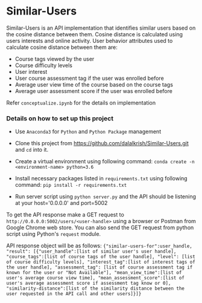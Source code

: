 # Similar-Users

Similar-Users is an API implementation that identifies similar users based on the cosine distance between them. Cosine distance is calculated using users interests and online activity. User behavior attributes used to calculate cosine distance between them are:

  - Course tags viewed by the user
  - Course difficulty levels
  - User interest
  - User course assessment tag if the user was enrolled before
  - Average user view time of the course based on the course tags
  - Average user assessment score if the user was enrolled before

Refer `conceptualize.ipynb` for the details on implementation

### Details on how to set up this project

  - Use `Anaconda3` for `Python` and `Python Package` management

  - Clone this project from https://github.com/dalalkrish/Similar-Users.git and `cd` into it.

  - Create a virtual environment using following command:
    `conda create -n <environment-name> python=3.6`

  - Install necessary packages listed in `requirements.txt` using following command:
    `pip install -r requirements.txt`

  - Run server script using `python server.py` and the API should be listening at your host='0.0.0.0' and port=5002

To get the API response make a GET request to `http://0.0.0.0:5002/users/<user-handle>` using a browser or Postman from Google Chrome web store. You can also send the GET request from python script using Python's `request` module.

API response object will be as follows:
`{"similar-users-for":user_handle, "result": [{"user_handle":[list of similar user's user handle], "course_tags":[list of course tags of the user handle], "level": [list of course difficulty levels], "interest_tag":[list of interest tags of the user handle],
"assessment_tag": [list of course assessment tag if known for the user or "Not Available"], "mean_view_time":[list of user's average course view time], "mean_assessment_score":[list of user's average assessment score if assessment tag know or 0], "similarity-distance":[list of the similarity distance between the user requested in the API call and other users]}]}`
